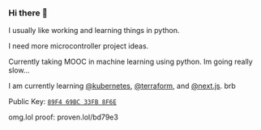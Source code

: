 ### Hi there 👋

<!--
**kennedy/kennedy** is a ✨ _special_ ✨ repository because its `README.md` (this file) appears on your GitHub profile.

Here are some ideas to get you started:

- 🔭 I’m currently working on ...
- 🌱 I’m currently learning ...
- 👯 I’m looking to collaborate on ...
- 🤔 I’m looking for help with ...
- 💬 Ask me about ...
- 📫 How to reach me: ...
- 😄 Pronouns: ...
- ⚡ Fun fact: ...
-->
I usually like working and learning things in python.

I need more microcontroller project ideas.

Currently taking MOOC in machine learning using python. Im going really slow...

I am currently learning [@kubernetes](https://github.com/kubernetes/kubernetes), [@terraform](https://github.com/hashicorp/terraform), and [@next.js](https://github.com/vercel/next.js). brb

Public Key: [`89F4 69BC 33FB 8F6E`](https://keybase.io/kennedy/pgp_keys.asc)

omg.lol proof: proven.lol/bd79e3

